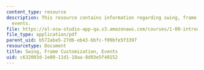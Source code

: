 ```yaml
---
content_type: resource
description: This resource contains information regarding swing, frame customization,
  events.
file: https://ol-ocw-studio-app-qa.s3.amazonaws.com/courses/1-00-introduction-to-computers-and-engineering-problem-solving-spring-2012/c632003d1e0011d110aa8d93e5f40152_MIT1_00S12_REC_7.pdf
file_type: application/pdf
parent_uid: b572abe5-27d6-eb43-bbfc-f09bfe5f3397
resourcetype: Document
title: Swing, Frame Customization, Events
uid: c632003d-1e00-11d1-10aa-8d93e5f40152
---
```

